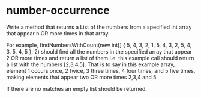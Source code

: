 # number-occurrence

Write a method that returns a List of the numbers from a specified int array that appear n OR more times in that array.



For example, findNumbersWithCount(new int[] { 5, 4, 3, 2, 1, 5, 4, 3, 2, 5, 4, 3, 5, 4, 5 }, 2) should find all the numbers in the specified array that appear 2 OR more times and return a list of them i.e. this example call should return a list with the numbers [2,3,4,5]. That is to say in this example array, element 1 occurs once, 2 twice, 3 three times, 4 four times, and 5 five times, making elements that appear two OR more times 2,3,4 and 5.



If there are no matches an empty list should be returned.
